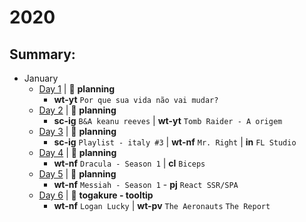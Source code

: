 # 2020

## Summary:

- January
  - [Day 1](jan/01-01-2020.md) | :bookmark_tabs: **planning**
    - **wt-yt** `Por que sua vida não vai mudar?`
  - [Day 2](jan/01-02-2020.md) | :bookmark_tabs: **planning**
    - **sc-ig** `B&A keanu reeves` | **wt-yt** `Tomb Raider - A origem`
  - [Day 3](jan/01-03-2020.md) | :bookmark_tabs: **planning**
    - **sc-ig** `Playlist - italy #3` | **wt-nf** `Mr. Right` | **in** `FL Studio` 
  - [Day 4](jan/01-04-2020.md) | :bookmark_tabs: **planning**
    - **wt-nf** `Dracula - Season 1` | **cl** `Biceps`
  - [Day 5](jan/01-05-2020.md) | :bookmark_tabs: **planning**
    - **wt-nf** `Messiah - Season 1` - **pj** `React SSR/SPA`
  - [Day 6](jan/01-06-2020.md) | :microscope: **togakure - tooltip**
    - **wt-nf** `Logan Lucky` | **wt-pv** `The Aeronauts` `The Report`

